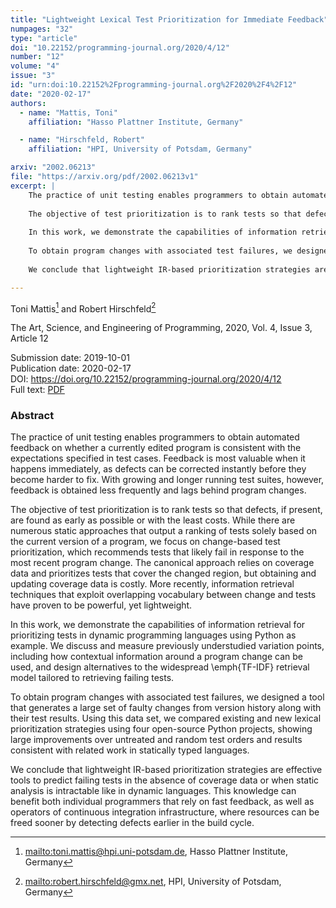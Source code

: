 ```yaml
---
title: "Lightweight Lexical Test Prioritization for Immediate Feedback"
numpages: "32"
type: "article"
doi: "10.22152/programming-journal.org/2020/4/12"
number: "12"
volume: "4"
issue: "3"
id: "urn:doi:10.22152%2Fprogramming-journal.org%2F2020%2F4%2F12"
date: "2020-02-17"
authors: 
  - name: "Mattis, Toni"
    affiliation: "Hasso Plattner Institute, Germany"

  - name: "Hirschfeld, Robert"
    affiliation: "HPI, University of Potsdam, Germany"

arxiv: "2002.06213"
file: "https://arxiv.org/pdf/2002.06213v1"
excerpt: |
    The practice of unit testing enables programmers to obtain automated feedback on whether a currently edited program is consistent with the expectations specified in test cases. Feedback is most valuable when it happens immediately, as defects can be corrected instantly before they become harder to fix. With growing and longer running test suites, however, feedback is obtained less frequently and lags behind program changes.
    	
    The objective of test prioritization is to rank tests so that defects, if present, are found as early as possible or with the least costs. While there are numerous static approaches that output a ranking of tests solely based on the current version of a program, we focus on change-based test prioritization, which recommends tests that likely fail in response to the most recent program change. The canonical approach relies on coverage data and prioritizes tests that cover the changed region, but obtaining and updating coverage data is costly. More recently, information retrieval techniques that exploit overlapping vocabulary between change and tests have proven to be powerful, yet lightweight.
    
    In this work, we demonstrate the capabilities of information retrieval for prioritizing tests in dynamic programming languages using Python as example. We discuss and measure previously understudied variation points, including how contextual information around a program change can be used, and design alternatives to the widespread \emph{TF-IDF} retrieval model tailored to retrieving failing tests.
    	
    To obtain program changes with associated test failures, we designed a tool that generates a large set of faulty changes from version history along with their test results. Using this data set, we compared existing and new lexical prioritization strategies using four open-source Python projects, showing large improvements over untreated and random test orders and results consistent with related work in statically typed languages.
    	
    We conclude that lightweight IR-based prioritization strategies are effective tools to predict failing tests in the absence of coverage data or when static analysis is intractable like in dynamic languages. This knowledge can benefit both individual programmers that rely on fast feedback, as well as operators of continuous integration infrastructure, where resources can be freed sooner by detecting defects earlier in the build cycle.

---
```

Toni Mattis[^1] and Robert Hirschfeld[^2]

The Art, Science, and Engineering of Programming, 2020, Vol. 4, Issue 3, Article 12

Submission date: 2019-10-01  
Publication date: 2020-02-17  
DOI: <https://doi.org/10.22152/programming-journal.org/2020/4/12>  
Full text: [PDF](https://arxiv.org/pdf/2002.06213v1)  


### Abstract

The practice of unit testing enables programmers to obtain automated feedback on whether a currently edited program is consistent with the expectations specified in test cases. Feedback is most valuable when it happens immediately, as defects can be corrected instantly before they become harder to fix. With growing and longer running test suites, however, feedback is obtained less frequently and lags behind program changes.
	
The objective of test prioritization is to rank tests so that defects, if present, are found as early as possible or with the least costs. While there are numerous static approaches that output a ranking of tests solely based on the current version of a program, we focus on change-based test prioritization, which recommends tests that likely fail in response to the most recent program change. The canonical approach relies on coverage data and prioritizes tests that cover the changed region, but obtaining and updating coverage data is costly. More recently, information retrieval techniques that exploit overlapping vocabulary between change and tests have proven to be powerful, yet lightweight.

In this work, we demonstrate the capabilities of information retrieval for prioritizing tests in dynamic programming languages using Python as example. We discuss and measure previously understudied variation points, including how contextual information around a program change can be used, and design alternatives to the widespread \emph{TF-IDF} retrieval model tailored to retrieving failing tests.
	
To obtain program changes with associated test failures, we designed a tool that generates a large set of faulty changes from version history along with their test results. Using this data set, we compared existing and new lexical prioritization strategies using four open-source Python projects, showing large improvements over untreated and random test orders and results consistent with related work in statically typed languages.
	
We conclude that lightweight IR-based prioritization strategies are effective tools to predict failing tests in the absence of coverage data or when static analysis is intractable like in dynamic languages. This knowledge can benefit both individual programmers that rely on fast feedback, as well as operators of continuous integration infrastructure, where resources can be freed sooner by detecting defects earlier in the build cycle.


[^1]: <mailto:toni.mattis@hpi.uni-potsdam.de>, Hasso Plattner Institute, Germany
[^2]: <mailto:robert.hirschfeld@gmx.net>, HPI, University of Potsdam, Germany
